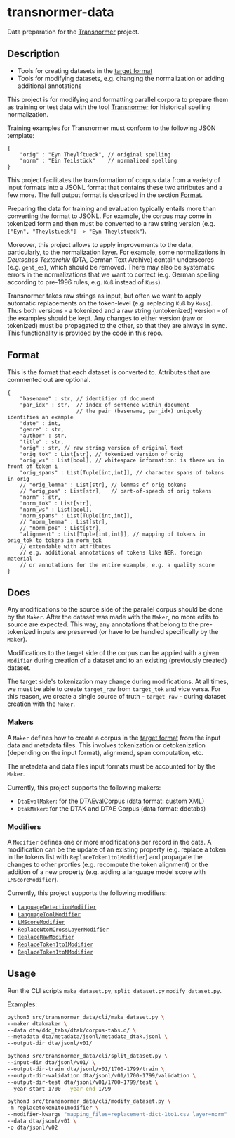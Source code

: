 # transnormer-data

Data preparation for the [Transnormer](https://github.com/ybracke/transnormer) project.

## Description

* Tools for creating datasets in the [target format](#Format)
* Tools for modifying datasets, e.g. changing the normalization or adding additional annotations

This project is for modifying and formatting parallel corpora to prepare them as training or test data with the tool [Transnormer](https://github.com/ybracke/transnormer) for historical spelling normalization.

Training examples for Transnormer must conform to the following JSON template:
```jsonc
{
    "orig" : "Eyn Theylſtueck", // original spelling
    "norm" : "Ein Teilstück"    // normalized spelling
}
```

This project facilitates the transformation of corpus data from a variety of input formats into a JSONL format that contains these two attributes and a few more. The full output format is described in the section [Format](#Format).

Preparing the data for training and evaluation typically entails more than converting the format to JSONL. For example, the corpus may come in tokenized form and then must be converted to a raw string version (e.g. `["Eyn", "Theylstueck"] -> "Eyn Theylstueck"`).

Moreover, this project allows to apply improvements to the data, particularly, to the normalization layer. For example, some normalizations in *Deutsches Textarchiv* (DTA, German Text Archive) contain underscores (e.g. `geht_es`), which should be removed. There may also be systematic errors in the normalizations that we want to correct (e.g. German spelling according to pre-1996 rules, e.g. `Kuß` instead of `Kuss`).

Transnormer takes raw strings as input, but often we want to apply automatic replacements on the token-level (e.g. replacing `Kuß` by `Kuss`). Thus both versions - a tokenized and a raw string (untokenized) version - of the examples should be kept. Any changes to either version (raw or tokenized) must be propagated to the other, so that they are always in sync. This functionality is provided by the code in this repo.

## Format

This is the format that each dataset is converted to. Attributes that are commented out are optional.

```jsonc
{
    "basename" : str, // identifier of document
    "par_idx" : str,  // index of sentence within document
                      // the pair (basename, par_idx) uniquely identifies an example
    "date" : int,
    "genre" : str,
    "author" : str,
    "title" : str,
    "orig" : str, // raw string version of original text
    "orig_tok" : List[str], // tokenized version of orig
    "orig_ws" : List[bool], // whitespace information: is there ws in front of token i
    "orig_spans" : List[Tuple[int,int]], // character spans of tokens in orig
    // "orig_lemma" : List[str], // lemmas of orig tokens
    // "orig_pos" : List[str],   // part-of-speech of orig tokens
    "norm" : str,
    "norm_tok" : List[str],
    "norm_ws" : List[bool],
    "norm_spans" : List[Tuple[int,int]],
    // "norm_lemma" : List[str],
    // "norm_pos" : List[str],
    "alignment" : List[Tuple[int,int]], // mapping of tokens in orig_tok to tokens in norm_tok
    // extendable with attributes
    // e.g. additional annotations of tokens like NER, foreign material
    // or annotations for the entire example, e.g. a quality score
}
```

## Docs

Any modifications to the source side of the parallel corpus should be done by the `Maker`. After the dataset was made with the `Maker`, no more edits to source are expected. This way, any annotations that belong to the pre-tokenized inputs are preserved (or have to be handled specifically by the `Maker`).

Modifications to the target side of the corpus can be applied with a given `Modifier` during creation of a dataset and to an existing (previously created) dataset.

The target side's tokenization may change during modifications. At all times, we must be able to create `target_raw` from `target_tok` and vice versa. For this reason, we create a single source of truth - `target_raw` - during dataset creation with the `Maker`.

### Makers

A `Maker` defines how to create a corpus in the [target format](#format) from the input data and metadata files. This involves tokenization or detokenization (depending on the input format), alignmend, span computation, etc.

The metadata and data files input formats must be accounted for by the `Maker`.

Currently, this project supports the following makers:

* `DtaEvalMaker`: for the DTAEvalCorpus (data format: custom XML)
* `DtakMaker`: for the DTAK and DTAE Corpus (data format: ddctabs)

### Modifiers

A `Modifier` defines one or more modifications per record in the data.
A modification can be the update of an existing property (e.g. replace a token in the tokens list with `ReplaceToken1to1Modifier`) and propagate the changes to other prorties (e.g. recompute the token alignment) or the addition of a new property (e.g. adding a language model score with `LMScoreModifier`).

Currently, this project supports the following modifiers:

* [`LanguageDetectionModifier`](docs/modifiers/language_detection_modifier.md)
* [`LanguageToolModifier`](docs/modifiers/language_tool_modifier.md)
* [`LMScoreModifier`](docs/modifiers/lm_score_modifier.md)
* [`ReplaceNtoMCrossLayerModifier`](docs/modifiers/replace_ntom_cross_layer_modifier.md)
* [`ReplaceRawModifier`](docs/modifiers/replace_raw_modifier.md)
* [`ReplaceToken1to1Modifier`](docs/modifiers/replace_token_1to1_modifier.md)
* [`ReplaceToken1toNModifier`](docs/modifiers/replace_token_1ton_modifier.md)


## Usage

Run the CLI scripts `make_dataset.py`, `split_dataset.py` `modify_dataset.py`.

Examples:

```bash
python3 src/transnormer_data/cli/make_dataset.py \
--maker dtakmaker \
--data dta/ddc_tabs/dtak/corpus-tabs.d/ \
--metadata dta/metadata/jsonl/metadata_dtak.jsonl \
--output-dir dta/jsonl/v01/
```

```bash
python3 src/transnormer_data/cli/split_dataset.py \
--input-dir dta/jsonl/v01/ \
--output-dir-train dta/jsonl/v01/1700-1799/train \
--output-dir-validation dta/jsonl/v01/1700-1799/validation \
--output-dir-test dta/jsonl/v01/1700-1799/test \
--year-start 1700 --year-end 1799
```

```bash
python3 src/transnormer_data/cli/modify_dataset.py \
-m replacetoken1to1modifier \
--modifier-kwargs "mapping_files=replacement-dict-1to1.csv layer=norm" \
--data dta/jsonl/v01 \
-o dta/jsonl/v02
```
